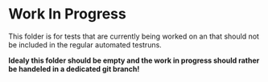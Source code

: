 # Work In Progress

This folder is for tests that are currently being worked on an that should not
be included in the regular automated testruns.

**Idealy this folder should be empty and the work in progress should rather be
handeled in a dedicated git branch!**
